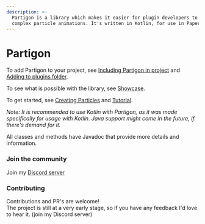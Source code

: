 ```yaml
---
description: >-
  Partigon is a library which makes it easier for plugin developers to create
  complex particle animations. It's written in Kotlin, for use in Paper plugins.
---
```


# Partigon

To add Partigon to your project, see [Including Partigon in project](partigon/including-partigon-in-project.md) and [Adding to plugins folder](partigon/adding-to-plugins-folder.md).

To see what is possible with the library, see [Showcase](showcase.md).

To get started, see [Creating Particles](broken-reference) and [Tutorial](tutorial.md).

_Note: It is recommended to use Kotlin with Partigon, as it was made specifically for usage with Kotlin. Java support might come in the future, if there's demand for it._

All classes and methods have Javadoc that provide more details and information.



### Join the community

Join my [Discord server](https://discord.gameoholic.xyz/)

### Contributing

Contributions and PR's are welcome!\
The project is still at a very early stage, so if you have any feedback I'd love to hear it. (join my Discord server)
